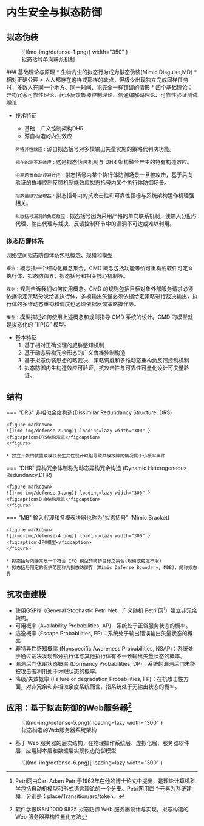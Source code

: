 内生安全与拟态防御
===
## 拟态伪装
<figure markdown>
![](md-img/defense-1.png){ width="350" }
<figcaption>拟态括号单向联系机制</figcaption>
</figure>
### 基础理论与原理
* 生物内生的拟态行为成为拟态伪装(Mimic Disguise,MD)
* 相对正确公理
> 人人都存在这样或那样的缺点，但极少出现独立完成同样任务时，多数人在同一个地方、同一时间、犯完全一样错误的情形
* 四个基础理论：异构冗余可靠性理论、闭环反馈鲁棒控制理论、信通编解码理论、可靠性验证测试理论

- 技术特征
    * 基础：广义控制架构DHR
    * 源自构造的内生效应

    `非特异性效应`
    :    源自拟态括号对多模输出矢量实施的策略代判决功能。

    `视在的测不准效应`
    :    这是拟态伪装机制与 DHR 架构融合产生的特有构造效应。

    `问题场景自动规避效应`
    :    拟态括号内某个执行体防御场景一旦被攻击，基于后向验证的鲁棒控制反馈机制能效应拟态括号内某个执行体防御场景。

    `指数量级安全增益`
    :    拟态括号内的抗攻击性和可靠性指标与系统架构运作机理强相关。

    `拟态括号漏洞的免疫效应`
    :    拟态括号因为采用严格的单向联系机制，使输入分配与代理、输出代理与裁决、反馈控制环节中的漏洞不可达或难以利用。

### 拟态防御体系
网络空间拟态防御体系包括概念、规模和模型

`概念`
:    概念指一个结构化概念集合。CMD 概念包括功能等价可重构或软件可定义执行体、拟态防御界、拟态括号和相关核心机制等。

`规则`
:    规则告诉我们如何使用概念。CMD 的规则包括目标对象外部服务请求必须依据设定策略分发给各执行体，多模输出矢量必须依据给定策略进行裁决输出，执行体的多维动态重构和调度也必须依据反馈策略操作等。

`模型`
:    模型描述如何使用上述概念和规则指导 CMD 系统的设计。CMD 的模型就是拟态化的 “I[P]O” 模型。

* 基本特征
    1. 基于相对正确公理的威胁感知机制
    2. 基于动态异构冗余形态的广义鲁棒控制构造
    3. 基于拟态伪装思想的略裁决、策略调度和多维动态重构负反馈控制机制
    4. 拟态防御内生构造效应可验证，抗攻击性与可靠性可量化设计可度量验证。

## 结构
=== "DRS"
    非相似余度构造(Dissimilar Redundancy Structure, DRS)

    <figure markdown>
    ![](md-img/defense-2.png){ loading=lazy width="300" }
    <figcaption>DRS结构示意</figcaption>
    </figure>

    * 独立开发的装置或模块发生共性设计缺陷导致共模故障的情况属于小概率事件

=== "DHR"
    异构冗余体制称为动态异构冗余构造 (Dynamic Heterogeneous Redundancy,DHR)

    <figure markdown>
    ![](md-img/defense-3.png){ loading=lazy width="300" }
    <figcaption>DHR结构示意</figcaption>
    </figure>

=== "MB"
    输入代理和多模表决器也称为"拟态括号" (Mimic Bracket)

    <figure markdown>
    ![](md-img/defense-4.png){ loading=lazy width="300" }
    <figcaption>IPO模型</figcaption>
    </figure>

    * 拟态括号内通常是一个符合 IPO 模型的防护目标之集合(规模或粒度不限)
    * 拟态括号限定的保护范围称为拟态防御界 (Mimic Defense Boundary, MDB)，简称拟态界

## 抗攻击建模
* 使用GSPN（General Stochastic Petri Net，广义随机 Petri 网[^1]）建立非冗余架构。
* 可用概率 (Availability Probabilities, AP)：系统处于正常服务状态的概率。
* 逃逸概率 (Escape Probabilities, EP)：系统处于输出错误输出矢量状态的概率
* 非特异性感知概率 (Nonspecific Awareness Probabilities, NSAP)：系统处于通过裁决发现部分执行体与其他执行体有不一致输出矢量状态的概率。
* 漏洞后门休眠状态概率 (Dormancy Probabilities, DP)：系统的漏洞后门未能被攻击者利用处于休眠状态的概率。
* 降级/失效概率 (Failure or degradation Probabilities, FP)：在抗攻击性方面，对非冗余和非相似余度系统而言，指系统处于无输出状态的概率。

## 应用：基于拟态防御的Web服务器[^2]
<figure markdown>
![](md-img/defense-5.png){ loading=lazy width="300" }
<figcaption>拟态构造的Web服务器系统架构</figcaption>
</figure>

* 基于 Web 服务器的层次结构，在物理操作系统层、虚拟化层、服务器软件层、应用脚本层和数据层实现拟态防御模型

<figure markdown>
![](md-img/defense-6.png){ loading=lazy width="300" }
</figure>

[^1]: Petri网由Carl Adam Petri于1962年在他的博士论文中提出，是理论计算机科学包括自动机模型和形式语言理论的一个分支。Petri网用四个元素为系统建模，分别是：place/Transition/arc/token。
[^2]: 软件学报ISSN 1000 9825 拟态防御 Web 服务器设计与实现，拟态构造的Web 服务器异构性量化方法
